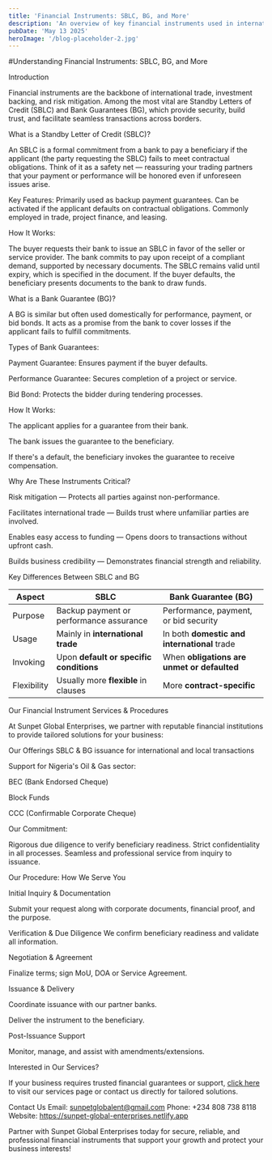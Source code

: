 ```yaml
---
title: 'Financial Instruments: SBLC, BG, and More'
description: 'An overview of key financial instruments used in international trade and project finance.'
pubDate: 'May 13 2025'
heroImage: '/blog-placeholder-2.jpg'
---
```


#Understanding Financial Instruments: SBLC, BG, and More

Introduction

Financial instruments are the backbone of international trade, investment backing, and risk mitigation. Among the most vital are Standby Letters of Credit (SBLC) and Bank Guarantees (BG), which provide security, build trust, and facilitate seamless transactions across borders.

What is a Standby Letter of Credit (SBLC)?

An SBLC is a formal commitment from a bank to pay a beneficiary if the applicant (the party requesting the SBLC) fails to meet contractual obligations. Think of it as a safety net — reassuring your trading partners that your payment or performance will be honored even if unforeseen issues arise.

Key Features:
Primarily used as backup payment guarantees.
Can be activated if the applicant defaults on contractual obligations.
Commonly employed in trade, project finance, and leasing.

How It Works:

The buyer requests their bank to issue an SBLC in favor of the seller or service provider.
The bank commits to pay upon receipt of a compliant demand, supported by necessary documents.
The SBLC remains valid until expiry, which is specified in the document.
If the buyer defaults, the beneficiary presents documents to the bank to draw funds.

What is a Bank Guarantee (BG)?

A BG is similar but often used domestically for performance, payment, or bid bonds. It acts as a promise from the bank to cover losses if the applicant fails to fulfill commitments.

Types of Bank Guarantees:

Payment Guarantee: Ensures payment if the buyer defaults.

Performance Guarantee: Secures completion of a project or service.

Bid Bond: Protects the bidder during tendering processes.

How It Works:

The applicant applies for a guarantee from their bank.

The bank issues the guarantee to the beneficiary.

If there's a default, the beneficiary invokes the guarantee to receive compensation.

Why Are These Instruments Critical?

Risk mitigation — Protects all parties against non-performance.

Facilitates international trade — Builds trust where unfamiliar parties are involved.

Enables easy access to funding — Opens doors to transactions without upfront cash.

Builds business credibility — Demonstrates financial strength and reliability.

Key Differences Between SBLC and BG

| Aspect                  | SBLC                                              | Bank Guarantee (BG)                              |  
|-------------------------|---------------------------------------------------|--------------------------------------------------|  
| Purpose                 | Backup payment or performance assurance           | Performance, payment, or bid security          |  
| Usage                   | Mainly in **international trade**                  | In both **domestic and international** trade |  
| Invoking                | Upon **default or specific conditions**           | When **obligations are unmet or defaulted**   |  
| Flexibility             | Usually more **flexible** in clauses               | More **contract-specific**                     |  




Our Financial Instrument Services & Procedures

At Sunpet Global Enterprises, we partner with reputable financial institutions to provide tailored solutions for your business:

Our Offerings
SBLC & BG issuance for international and local transactions

Support for Nigeria's Oil & Gas sector:

BEC (Bank Endorsed Cheque)

Block Funds

CCC (Confirmable Corporate Cheque)


Our Commitment:

Rigorous due diligence to verify beneficiary readiness.
Strict confidentiality in all processes.
Seamless and professional service from inquiry to issuance.

Our Procedure: How We Serve You

Initial Inquiry & Documentation

Submit your request along with corporate documents, financial proof, and the purpose.

Verification & Due Diligence
We confirm beneficiary readiness and validate all information.

Negotiation & Agreement

Finalize terms; sign MoU, DOA or Service Agreement.

Issuance & Delivery

Coordinate issuance with our partner banks.

Deliver the instrument to the beneficiary.

Post-Issuance Support

Monitor, manage, and assist with amendments/extensions.

Interested in Our Services?

<a>If your business requires trusted financial guarantees or support, <a href="https://sunpet-global-enterprises.netlify.app" target="_blank" rel="noopener noreferrer">click here</a> to visit our services page or contact us directly for tailored solutions.

Contact Us
Email: sunpetglobalent@gmail.com
Phone: +234 808 738 8118
Website: https://sunpet-global-enterprises.netlify.app



Partner with Sunpet Global Enterprises today for secure, reliable, and professional financial instruments that support your growth and protect your business interests!



